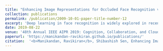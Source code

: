 ```yaml
---
title: "Enhancing Image Representations for Occluded Face Recognition via Reference Conditioned Low-Rank projection"
collection: publications
permalink: /publication/2009-10-01-paper-title-number-12
excerpt: 'Deep learning in face recognition is widely explored in recent times due to its ability to produce state-of-the-art results and availability of large public datasets. Though recent deep learning approaches involving margin loss based image representations produce 99\% accuracy across benchmarks, none of the studies focus explicitly on occluded face verification. Further, in the real world scenario, there is a need for efficient methods that cater to the cases of occlusion of faces with hats, scarves, goggle or sometimes exaggerated facial expression. Moreover, with face verification gathering traction in mainstream real-time embedded applications of surveillance, the proposed approaches need to be highly accurate. In this paper, we revisit this first, through a large-scale study involving multiple synthetically created goggle-occluded face datasets using multiple state-of-the-art face representations. Through this study, we identify that occlusion in faces results non-isotropic face representations in feature space resulting in a drop of performance. As such, we propose an approach to enhance existing face representations by learning reference conditioned Low-Rank projections, which can create isotropic representations thereby improving face recognition. We benchmark the developed approach over synthetically goggled versions of LFW, CFP-FP, AT&T, FEI ,Georgia Tech, and Essex University face databases with representations from ResNet-ArcFace, VGGFace, MobilefaceNet-ArcFace & LightCNN resulting in a total of 100+ experiments where we achieve improvements in the accuracy-rate across all with a maximum of 4% on FEI dataset. Finally, to validate the approach in a realistic scenario, we additionally present results over our internal face verification dataset of 1k images and confirm that the proposed approach only shows positive results without degrading existing baseline performance.'
date: 2019-08-22
venue: '48th Annual IEEE AIPR 2019: Cognition, Collaboration, and CloudWashington, D.C. October 15-17, 2019'
paperurl: 'https://manikandan-ravikiran.github.io/publications/'
citation:  '<b>Manikandan, Ravikiran</b>, Shibashish Sen, Enhancing Image Representations for Occluded Face Recognition via Reference Conditioned Low-Rank projection, 48th Annual IEEE AIPR 2019: Cognition, Collaboration, and CloudWashington, D.C. October 15-17, 2019'
---
```

